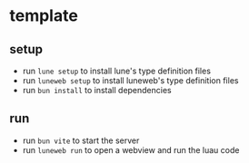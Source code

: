 # template

## setup

- run `lune setup` to install lune's type definition files
- run `luneweb setup` to install luneweb's type definition files
- run `bun install` to install dependencies

## run

- run `bun vite` to start the server
- run `luneweb run` to open a webview and run the luau code
